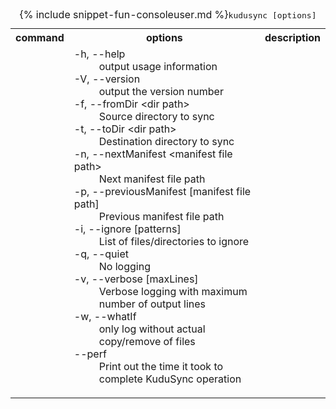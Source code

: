 <table class="table table-striped cli cmd">
<caption>{% include snippet-fun-consoleuser.md %}<kbd>kudusync [options]</kbd></caption>
<tr>
	<th class="w20">command</th>
	<th class="w60">options</th>
	<th>description</th>
</tr>
<tr>
	<td></td>
	<td>
		<dl class="dl-horizontal">
			<dt>-h, --help</dt>
			<dd>output usage information</dd>
			<dt>-V, --version</dt>
			<dd>output the version number</dd>
			<dt>-f, --fromDir &lt;dir path&gt;</dt>
			<dd>Source directory to sync</dd>
			<dt>-t, --toDir &lt;dir path&gt;</dt>
			<dd>Destination directory to sync</dd>
			<dt>-n, --nextManifest &lt;manifest file path&gt;</dt>
			<dd>Next manifest file path</dd>
			<dt>-p, --previousManifest [manifest file path]</dt>
			<dd>Previous manifest file path</dd>
			<dt>-i, --ignore [patterns]</dt>
			<dd>List of files/directories to ignore</dd>
			<dt>-q, --quiet</dt>
			<dd>No logging</dd>
			<dt>-v, --verbose [maxLines]</dt>
			<dd>Verbose logging with maximum number of output lines</dd>
			<dt>-w, --whatIf</dt>
			<dd>only log without actual copy/remove of files</dd>
			<dt>--perf</dt>
			<dd>Print out the time it took to complete KuduSync operation</dd>
		</dl>
	</td>
	<td>&nbsp;</td>
</tr>
</table>
	